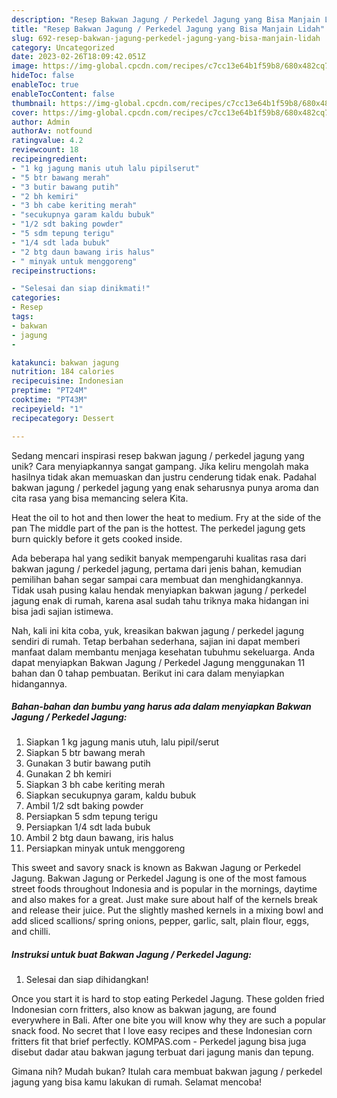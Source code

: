 ```yaml
---
description: "Resep Bakwan Jagung / Perkedel Jagung yang Bisa Manjain Lidah"
title: "Resep Bakwan Jagung / Perkedel Jagung yang Bisa Manjain Lidah"
slug: 692-resep-bakwan-jagung-perkedel-jagung-yang-bisa-manjain-lidah
category: Uncategorized
date: 2023-02-26T18:09:42.051Z
image: https://img-global.cpcdn.com/recipes/c7cc13e64b1f59b8/680x482cq70/bakwan-jagung-perkedel-jagung-foto-resep-utama.jpg
hideToc: false
enableToc: true
enableTocContent: false
thumbnail: https://img-global.cpcdn.com/recipes/c7cc13e64b1f59b8/680x482cq70/bakwan-jagung-perkedel-jagung-foto-resep-utama.jpg
cover: https://img-global.cpcdn.com/recipes/c7cc13e64b1f59b8/680x482cq70/bakwan-jagung-perkedel-jagung-foto-resep-utama.jpg
author: Admin
authorAv: notfound
ratingvalue: 4.2
reviewcount: 18
recipeingredient:
- "1 kg jagung manis utuh lalu pipilserut"
- "5 btr bawang merah"
- "3 butir bawang putih"
- "2 bh kemiri"
- "3 bh cabe keriting merah"
- "secukupnya garam kaldu bubuk"
- "1/2 sdt baking powder"
- "5 sdm tepung terigu"
- "1/4 sdt lada bubuk"
- "2 btg daun bawang iris halus"
- " minyak untuk menggoreng"
recipeinstructions:

- "Selesai dan siap dinikmati!"
categories:
- Resep
tags:
- bakwan
- jagung
- 

katakunci: bakwan jagung  
nutrition: 184 calories
recipecuisine: Indonesian
preptime: "PT24M"
cooktime: "PT43M"
recipeyield: "1"
recipecategory: Dessert

---
```





Sedang mencari inspirasi resep bakwan jagung / perkedel jagung yang unik? Cara menyiapkannya sangat gampang. Jika keliru mengolah maka hasilnya tidak akan memuaskan dan justru cenderung tidak enak. Padahal bakwan jagung / perkedel jagung yang enak seharusnya punya aroma dan cita rasa yang bisa memancing selera Kita.





Heat the oil to hot and then lower the heat to medium. Fry at the side of the pan The middle part of the pan is the hottest. The perkedel jagung gets burn quickly before it gets cooked inside.

Ada beberapa hal yang sedikit banyak mempengaruhi kualitas rasa dari bakwan jagung / perkedel jagung, pertama dari jenis bahan, kemudian pemilihan bahan segar sampai cara membuat dan menghidangkannya. Tidak usah pusing kalau hendak menyiapkan bakwan jagung / perkedel jagung enak di rumah, karena asal sudah tahu triknya maka hidangan ini bisa jadi sajian istimewa.






Nah, kali ini kita coba, yuk, kreasikan bakwan jagung / perkedel jagung sendiri di rumah. Tetap berbahan sederhana, sajian ini dapat memberi manfaat dalam membantu menjaga kesehatan tubuhmu sekeluarga. Anda dapat menyiapkan Bakwan Jagung / Perkedel Jagung menggunakan 11 bahan dan 0 tahap pembuatan. Berikut ini cara dalam menyiapkan hidangannya.

<!--inarticleads1-->

##### Bahan-bahan dan bumbu yang harus ada dalam menyiapkan Bakwan Jagung / Perkedel Jagung:

1. Siapkan 1 kg jagung manis utuh, lalu pipil/serut
1. Siapkan 5 btr bawang merah
1. Gunakan 3 butir bawang putih
1. Gunakan 2 bh kemiri
1. Siapkan 3 bh cabe keriting merah
1. Siapkan secukupnya garam, kaldu bubuk
1. Ambil 1/2 sdt baking powder
1. Persiapkan 5 sdm tepung terigu
1. Persiapkan 1/4 sdt lada bubuk
1. Ambil 2 btg daun bawang, iris halus
1. Persiapkan  minyak untuk menggoreng


This sweet and savory snack is known as Bakwan Jagung or Perkedel Jagung. Bakwan Jagung or Perkedel Jagung is one of the most famous street foods throughout Indonesia and is popular in the mornings, daytime and also makes for a great. Just make sure about half of the kernels break and release their juice. Put the slightly mashed kernels in a mixing bowl and add sliced scallions/ spring onions, pepper, garlic, salt, plain flour, eggs, and chilli. 

<!--inarticleads2-->

##### Instruksi untuk buat Bakwan Jagung / Perkedel Jagung:


1. Selesai dan siap dihidangkan!

Once you start it is hard to stop eating Perkedel Jagung. These golden fried Indonesian corn fritters, also know as bakwan jagung, are found everywhere in Bali. After one bite you will know why they are such a popular snack food. No secret that I love easy recipes and these Indonesian corn fritters fit that brief perfectly. KOMPAS.com - Perkedel jagung bisa juga disebut dadar atau bakwan jagung terbuat dari jagung manis dan tepung. 

Gimana nih? Mudah bukan? Itulah cara membuat bakwan jagung / perkedel jagung yang bisa kamu lakukan di rumah. Selamat mencoba!
